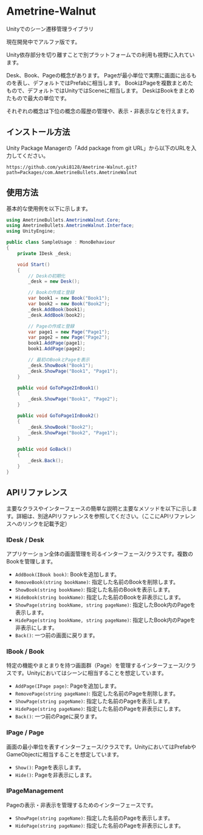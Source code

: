 # Ametrine-Walnut

Unityでのシーン遷移管理ライブラリ

現在開発中でアルファ版です。

Unity依存部分を切り離すことで別プラットフォームでの利用も視野に入れています。

Desk、Book、Pageの概念があります。
Pageが最小単位で実際に画面に出るものを表し、デフォルトではPrefabに相当します。
BookはPageを複数まとめたもので、デフォルトではUnityではSceneに相当します。
DeskはBookをまとめたもので最大の単位です。

それぞれの概念は下位の概念の履歴の管理や、表示・非表示などを行えます。

## インストール方法

Unity Package Managerの「Add package from git URL」から以下のURLを入力してください。

`https://github.com/yuki8128/Ametrine-Walnut.git?path=Packages/com.AmetrineBullets.AmetrineWalnut`

## 使用方法

基本的な使用例を以下に示します。

```csharp
using AmetrineBullets.AmetrineWalnut.Core;
using AmetrineBullets.AmetrineWalnut.Interface;
using UnityEngine;

public class SampleUsage : MonoBehaviour
{
    private IDesk _desk;

    void Start()
    {
        // Deskの初期化
        _desk = new Desk();

        // Bookの作成と登録
        var book1 = new Book("Book1");
        var book2 = new Book("Book2");
        _desk.AddBook(book1);
        _desk.AddBook(book2);

        // Pageの作成と登録
        var page1 = new Page("Page1");
        var page2 = new Page("Page2");
        book1.AddPage(page1);
        book1.AddPage(page2);

        // 最初のBookとPageを表示
        _desk.ShowBook("Book1");
        _desk.ShowPage("Book1", "Page1");
    }

    public void GoToPage2InBook1()
    {
        _desk.ShowPage("Book1", "Page2");
    }

    public void GoToPage1InBook2()
    {
        _desk.ShowBook("Book2");
        _desk.ShowPage("Book2", "Page1");
    }

    public void GoBack()
    {
        _desk.Back();
    }
}
```

## APIリファレンス

主要なクラスやインターフェースの簡単な説明と主要なメソッドを以下に示します。詳細は、別途APIリファレンスを参照してください。（ここにAPIリファレンスへのリンクを記載予定）

### IDesk / Desk

アプリケーション全体の画面管理を司るインターフェース/クラスです。複数のBookを管理します。

-   `AddBook(IBook book)`: Bookを追加します。
-   `RemoveBook(string bookName)`: 指定した名前のBookを削除します。
-   `ShowBook(string bookName)`: 指定した名前のBookを表示します。
-   `HideBook(string bookName)`: 指定した名前のBookを非表示にします。
-   `ShowPage(string bookName, string pageName)`: 指定したBook内のPageを表示します。
-   `HidePage(string bookName, string pageName)`: 指定したBook内のPageを非表示にします。
-   `Back()`: 一つ前の画面に戻ります。

### IBook / Book

特定の機能やまとまりを持つ画面群（Page）を管理するインターフェース/クラスです。Unityにおいてはシーンに相当することを想定しています。

-   `AddPage(IPage page)`: Pageを追加します。
-   `RemovePage(string pageName)`: 指定した名前のPageを削除します。
-   `ShowPage(string pageName)`: 指定した名前のPageを表示します。
-   `HidePage(string pageName)`: 指定した名前のPageを非表示にします。
-   `Back()`: 一つ前のPageに戻ります。

### IPage / Page

画面の最小単位を表すインターフェース/クラスです。UnityにおいてはPrefabやGameObjectに相当することを想定しています。

-   `Show()`: Pageを表示します。
-   `Hide()`: Pageを非表示にします。

### IPageManagement

Pageの表示・非表示を管理するためのインターフェースです。

-   `ShowPage(string pageName)`: 指定した名前のPageを表示します。
-   `HidePage(string pageName)`: 指定した名前のPageを非表示にします。

